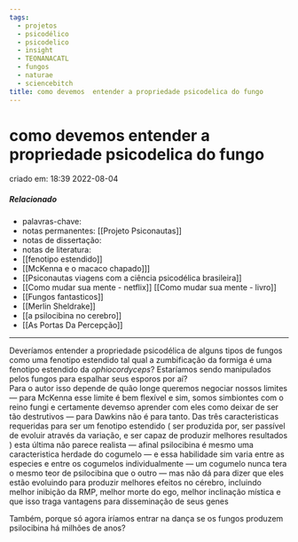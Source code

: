 ```yaml
---
tags:
  - projetos
  - psicodélico
  - psicodelico
  - insight
  - TEONANACATL
  - fungos
  - naturae
  - sciencebitch
title: como devemos  entender a propriedade psicodelica do fungo
---
```


# como devemos entender a propriedade psicodelica do fungo

criado em: 18:39 2022-08-04

##### Relacionado

- palavras-chave: 
- notas permanentes: [[Projeto Psiconautas]] 
- notas de dissertação:
- notas de literatura: 
- [[fenotipo estendido]] 
- [[McKenna e o macaco chapado]]]
- [[Psiconautas viagens com a ciência psicodélica brasileira]] 
- [[Como mudar sua mente - netflix]] [[Como mudar sua mente - livro]] 
- [[Fungos fantasticos]] 
- [[Merlin Sheldrake]] 
- [[a psilocibina no cerebro]] 
- [[As Portas Da Percepção]]

---

Deveríamos entender a propriedade psicodélica de alguns tipos de fungos como uma fenotipo estendido tal qual a zumbificação da formiga é uma fenotipo estendido da *ophiocordyceps*? Estaríamos sendo manipulados pelos fungos para espalhar seus esporos por aí?  
Para o autor isso depende de quão longe queremos negociar nossos limites — para McKenna esse limite é bem flexível e sim, somos simbiontes com o reino fungi e certamente devemso aprender com eles como deixar de ser tão destrutivos — para Dawkins não é para tanto. Das três caracteristicas requeridas para ser um fenotipo estendido ( ser produzida por, ser passível de evoluir através da variação, e ser capaz de produzir melhores resultados ) esta última não parece realista — afinal psilocibina é mesmo uma caracteristica herdade do cogumelo — e essa habilidade sim varia entre as especies e entre os cogumelos individualmente — um cogumelo nunca tera o mesmo teor de psilocibina que o outro — mas não dá para dizer que eles estão evoluindo para produzir melhores efeitos no cérebro, incluindo melhor inibição da RMP, melhor morte do ego, melhor inclinação mística e que isso traga vantagens para disseminação de seus genes

Também, porque só agora iríamos entrar na dança se os fungos produzem psilocibina há milhões de anos?
